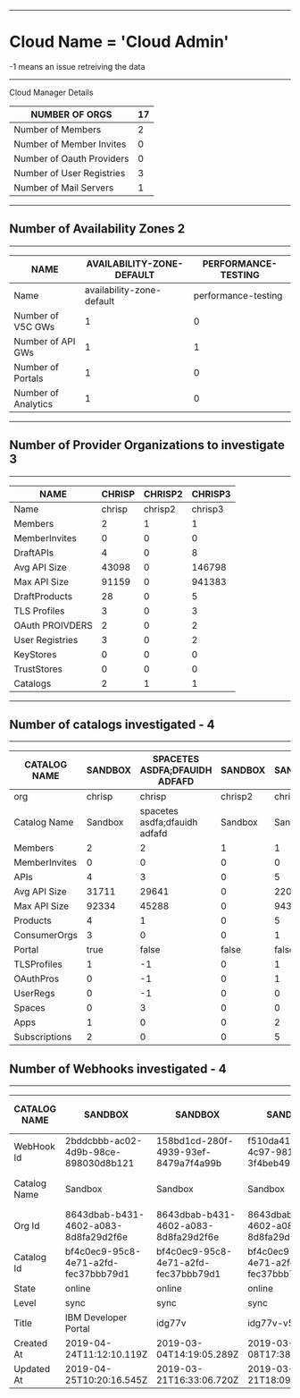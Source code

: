
--------------------------------------------------------------------------------------------------------

# Cloud Name = 'Cloud Admin'
-1 means an issue retreiving the data


--------------------------------------------------------------------------------------------------------

 Cloud Manager Details

|      NUMBER OF ORGS       | 17 |
|---------------------------|----|
| Number of Members         |  2 |
| Number of Member Invites  |  0 |
| Number of Oauth Providers |  0 |
| Number of User Registries |  3 |
| Number of Mail Servers    |  1 |

--------------------------------------------------------------------------------------------------------

 ## Number of Availability Zones 2
--------------------------------------------------------------------------------------------------------
|        NAME         | AVAILABILITY-ZONE-DEFAULT | PERFORMANCE-TESTING |
|---------------------|---------------------------|---------------------|
| Name                | availability-zone-default | performance-testing |
| Number of V5C GWs   |                         1 |                   0 |
| Number of API GWs   |                         1 |                   1 |
| Number of Portals   |                         1 |                   0 |
| Number of Analytics |                         1 |                   0 |

--------------------------------------------------------------------------------------------------------

## Number of Provider Organizations to investigate 3
--------------------------------------------------------------------------------------------------------
|      NAME       | CHRISP | CHRISP2 | CHRISP3 |
|-----------------|--------|---------|---------|
| Name            | chrisp | chrisp2 | chrisp3 |
| Members         |      2 |       1 |       1 |
| MemberInvites   |      0 |       0 |       0 |
| DraftAPIs       |      4 |       0 |       8 |
| Avg API Size    |  43098 |       0 |  146798 |
| Max API Size    |  91159 |       0 |  941383 |
| DraftProducts   |     28 |       0 |       5 |
| TLS Profiles    |      3 |       0 |       3 |
| OAuth PROIVDERS |      2 |       0 |       2 |
| User Registries |      3 |       0 |       2 |
| KeyStores       |      0 |       0 |       0 |
| TrustStores     |      0 |       0 |       0 |
| Catalogs        |      2 |       1 |       1 |

--------------------------------------------------------------------------------------------------------

## 		 Number of catalogs investigated - 4  
--------------------------------------------------------------------------------------------------------
| CATALOG NAME  | SANDBOX | SPACETES ASDFA;DFAUIDH ADFAFD | SANDBOX | SANDBOX |
|---------------|---------|-------------------------------|---------|---------|
| org           | chrisp  | chrisp                        | chrisp2 | chrisp3 |
| Catalog Name  | Sandbox | spacetes asdfa;dfauidh adfafd | Sandbox | Sandbox |
| Members       |       2 |                             2 |       1 |       1 |
| MemberInvites |       0 |                             0 |       0 |       0 |
| APIs          |       4 |                             3 |       0 |       5 |
| Avg API Size  |   31711 |                         29641 |       0 |  220682 |
| Max API Size  |   92334 |                         45288 |       0 |  943514 |
| Products      |       4 |                             1 |       0 |       5 |
| ConsumerOrgs  |       3 |                             0 |       0 |       1 |
| Portal        | true    | false                         | false   | false   |
| TLSProfiles   |       1 |                            -1 |       0 |       1 |
| OAuthPros     |       0 |                            -1 |       0 |       1 |
| UserRegs      |       0 |                            -1 |       0 |       0 |
| Spaces        |       0 |                             3 |       0 |       0 |
| Apps          |       1 |                             0 |       0 |       2 |
| Subscriptions |       2 |                             0 |       0 |       5 |


## 		 Number of Webhooks investigated - 4  
--------------------------------------------------------------------------------------------------------
| CATALOG NAME |               SANDBOX                |               SANDBOX                |               SANDBOX                |    SPACETES ASDFA;DFAUIDH ADFAFD     |    SPACETES ASDFA;DFAUIDH ADFAFD     |               SANDBOX                |               SANDBOX                |
|--------------|--------------------------------------|--------------------------------------|--------------------------------------|--------------------------------------|--------------------------------------|--------------------------------------|--------------------------------------|
| WebHook Id   | 2bddcbbb-ac02-4d9b-98ce-898030d8b121 | 158bd1cd-280f-4939-93ef-8479a7f4a99b | f510da41-d49e-4c97-9814-3f4beb493baf | 082ba1cd-c41c-4684-9e96-0adfb6bfda61 | 125a63ff-699c-4249-ba7b-9557eb9e09d5 | adac2816-3091-47d0-81d7-02e16718146e | f1d48c28-d420-4d01-ba70-4aea110323b4 |
| Catalog Name | Sandbox                              | Sandbox                              | Sandbox                              | spacetes asdfa;dfauidh adfafd        | spacetes asdfa;dfauidh adfafd        | Sandbox                              | Sandbox                              |
| Org Id       | 8643dbab-b431-4602-a083-8d8fa29d2f6e | 8643dbab-b431-4602-a083-8d8fa29d2f6e | 8643dbab-b431-4602-a083-8d8fa29d2f6e | 8643dbab-b431-4602-a083-8d8fa29d2f6e | 8643dbab-b431-4602-a083-8d8fa29d2f6e | b7cc4351-6be1-4047-a645-b1cc01942c9a | b7cc4351-6be1-4047-a645-b1cc01942c9a |
| Catalog Id   | bf4c0ec9-95c8-4e71-a2fd-fec37bbb79d1 | bf4c0ec9-95c8-4e71-a2fd-fec37bbb79d1 | bf4c0ec9-95c8-4e71-a2fd-fec37bbb79d1 | 42298b69-0edf-4cc3-83b4-232786976bbe | 42298b69-0edf-4cc3-83b4-232786976bbe | 6db92f5f-2f10-4d91-bd20-98427ff58f5c | 6db92f5f-2f10-4d91-bd20-98427ff58f5c |
| State        | online                               | online                               | online                               | online_configured                    | online_configured                    | online_configured                    | online_configured                    |
| Level        | sync                                 | sync                                 | sync                                 | sync                                 | sync                                 | sync                                 | sync                                 |
| Title        | IBM Developer Portal                 | idg77v                               | idg77v-v5c                           | idg77v                               | idg77v-v5c                           | idg77v                               | idg77v-v5c                           |
| Created At   | 2019-04-24T11:12:10.119Z             | 2019-03-04T14:19:05.289Z             | 2019-03-08T17:38:45.159Z             | 2019-04-24T11:55:42.163Z             | 2019-04-24T11:55:47.721Z             | 2019-03-25T08:59:18.597Z             | 2019-03-25T08:59:25.592Z             |
| Updated At   | 2019-04-25T10:20:16.545Z             | 2019-03-21T16:33:06.720Z             | 2019-03-21T18:09:43.892Z             | 2019-04-24T11:56:00.152Z             | 2019-04-24T11:56:00.247Z             | 2019-03-25T08:59:23.015Z             | 2019-03-25T08:59:45.223Z             |

